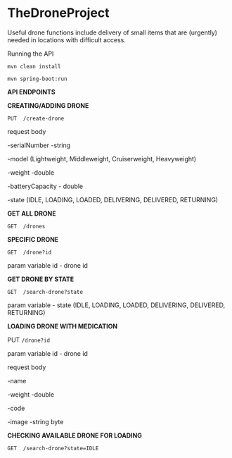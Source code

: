# TheDroneProject
Useful drone functions include delivery of small items that are (urgently) needed in locations with difficult access.

Running the API

`mvn clean install`

`mvn spring-boot:run`



**API ENDPOINTS**



**CREATING/ADDING DRONE**

`PUT  /create-drone`

request body

-serialNumber -string

-model (Lightweight, Middleweight, Cruiserweight, Heavyweight)

-weight -double


-batteryCapacity - double

-state (IDLE, LOADING, LOADED, DELIVERING, DELIVERED, RETURNING)


**GET ALL DRONE**

`GET  /drones`


**SPECIFIC DRONE**

`GET  /drone?id`

param variable id - drone id

**GET DRONE BY STATE**

`GET  /search-drone?state`

param variable  - state (IDLE, LOADING, LOADED, DELIVERING, DELIVERED, RETURNING)


**LOADING DRONE WITH MEDICATION**

PUT `/drone?id`

param variable id - drone id

request body

-name

-weight -double

-code

-image -string byte


**CHECKING AVAILABLE DRONE FOR LOADING**

`GET  /search-drone?state=IDLE`